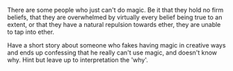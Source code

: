 There are some people who just can't do magic. Be it that they hold no firm beliefs, that they are overwhelmed by virtually every belief being true to an extent, or that they have a natural repulsion towards ether, they are unable to tap into ether.

Have a short story about someone who fakes having magic in creative ways and ends up confessing that he really can't use magic, and doesn't know why. Hint but leave up to interpretation the 'why'.